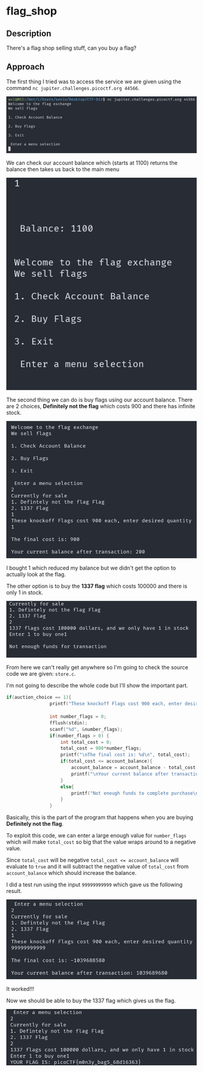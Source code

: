 # flag_shop

## Description

There's a flag shop selling stuff, can you buy a flag?

## Approach

The first thing I tried was to access the service we are given using the command `nc jupiter.challenges.picoctf.org 44566`.

![Accessed Service](images/welcome.png)

We can check our account balance which (starts at 1100) returns the balance then takes us back to the main menu

![Checking Balance](images/check_account.png)

The second thing we can do is buy flags using our account balance. There are 2 choices, **Definitely not the flag** which costs 900 and there has infinite stock.

![Not The Flag](images/not_flag.png)

I bought 1 which reduced my balance but we didn't get the option to actually look at the flag.

The other option is to buy the **1337 flag** which costs 100000 and there is only 1 in stock.

![1337 Flag](images/1337.png)

From here we can't really get anywhere so I'm going to check the source code we are given: `store.c`.

I'm not going to describe the whole code but I'll show the important part.

``` C
if(auction_choice == 1){
                printf("These knockoff Flags cost 900 each, enter desired quantity\n");

                int number_flags = 0;
                fflush(stdin);
                scanf("%d", &number_flags);
                if(number_flags > 0) {
                    int total_cost = 0;
                    total_cost = 900*number_flags;
                    printf("\nThe final cost is: %d\n", total_cost);
                    if(total_cost <= account_balance){
                        account_balance = account_balance - total_cost;
                        printf("\nYour current balance after transaction: %d\n\n", account_balance);
                    }
                    else{
                        printf("Not enough funds to complete purchase\n");
                    }
                }
```

Basically, this is the part of the program that happens when you are buying **Definitely not the flag**. 

To exploit this code, we can enter a large enough value for `number_flags` which will make `total_cost` so big that the value wraps around to a negative value.

Since `total_cost` will be negative `total_cost <= account_balance` will evaluate to `true` and it will subtract the negative value of `total_cost` from `account_balance` which should increase the balance.

I did a test run using the input `99999999999` which gave us the following result.

![Test Payload](images/payload1.png)

It worked!!! 

Now we should be able to buy the 1337 flag which gives us the flag.

![Flag](images/flag.png)